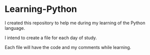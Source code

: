 # Learning-Python

I created this repository to help me during my learning of the Python language.

I intend to create a file for each day of study.

Each file will have the code and my comments while learning.

